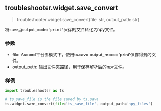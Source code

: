 ## troubleshooter.widget.save_convert
>
> troubleshooter.widget.save_convert(file: str, output_path: str)

将`save`当`output_mode='print'`保存的文件转化为npy文件。

### 参数

- file: Ascend平台图模式下，使用ts.save output_mode='print'保存得到的文件。
- output_path: 输出文件夹路径，用于保存解析后的npy文件。

### 样例

```python
import troubleshooter as ts

# ts_save_file is the file saved by ts.save
ts.widget.save_convert(file='ts_save_file', output_path='npy_files')
```
